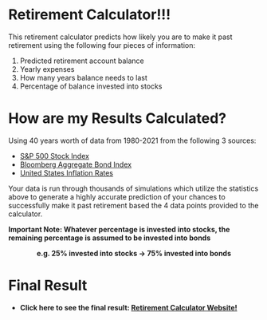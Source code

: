 # Retirement Calculator!!!
This retirement calculator predicts how likely you are to make it past retirement using the following four pieces of information:
1. Predicted retirement account balance
2. Yearly expenses
3. How many years balance needs to last
4. Percentage of balance invested into stocks

# How are my Results Calculated?
Using 40 years worth of data from 1980-2021 from the following 3 sources:
- <a href="https://www.thebalancemoney.com/stocks-and-bonds-calendar-year-performance-417028#toc-figures-from-1928-2021">S&P 500 Stock Index<a/>
- <a href="https://www.thebalancemoney.com/stocks-and-bonds-calendar-year-performance-417028#toc-figures-from-1928-2021">Bloomberg Aggregate Bond Index<a/>
- <a href="https://www.macrotrends.net/countries/USA/united-states/inflation-rate-cpi">United States Inflation Rates<a/>
 
Your data is run through thousands of simulations which utilize the statistics above to generate a highly accurate prediction of your chances to 
successfully make it past retirement based the 4 data points provided to the calculator.

<b>Important Note:<b/> Whatever percentage is invested into stocks, the remaining percentage is assumed to be invested into bonds <br/>
<p align="center">e.g. 25% invested into stocks -> 75% invested into bonds<p/>

# Final Result
- Click here to see the final result: <a href="https://evanyzhao.github.io/retirement-Calculator-Client/">Retirement Calculator Website!<a/>
